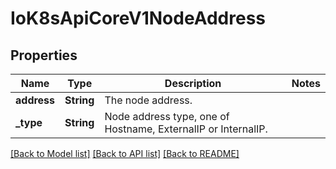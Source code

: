 # IoK8sApiCoreV1NodeAddress

## Properties
Name | Type | Description | Notes
------------ | ------------- | ------------- | -------------
**address** | **String** | The node address. | 
**_type** | **String** | Node address type, one of Hostname, ExternalIP or InternalIP. | 

[[Back to Model list]](../README.md#documentation-for-models) [[Back to API list]](../README.md#documentation-for-api-endpoints) [[Back to README]](../README.md)


